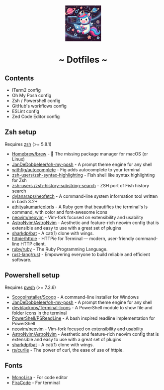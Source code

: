 <p align="center">
  <img src="assets/unicorn-astronaut.webp" width="115" />
</p>
<h1 align="center">~ Dotfiles ~</h1>

## Contents

- ITerm2 config
- Oh My Posh config
- Zsh / Powershell config
- GitHub's workflows config
- ESLint config
- Zed Code Editor config

## Zsh setup

Requires [zsh](https://www.zsh.org/) (>= 5.8.1)

- [Homebrew/brew](https://github.com/Homebrew/brew) - 🍺 The missing package manager for macOS (or Linux)
- [JanDeDobbeleer/oh-my-posh](https://github.com/JanDeDobbeleer/oh-my-posh) - A prompt theme engine for any shell
- [withfig/autocomplete](https://github.com/withfig/autocomplete) - Fig adds autocomplete to your terminal
- [zsh-users/zsh-syntax-highlighting](https://github.com/zsh-users/zsh-syntax-highlighting) - Fish shell like syntax highlighting for Zsh
- [zsh-users /zsh-history-substring-search](https://github.com/zsh-users/zsh-history-substring-search) - ZSH port of Fish history search
- [dylanaraps/neofetch](https://github.com/dylanaraps/neofetch) - A command-line system information tool written in bash 3.2+
- [athityakumar/colorls](https://github.com/athityakumar/colorls) - A Ruby gem that beautifies the terminal's ls command, with color and font-awesome icons
- [neovim/neovim](https://github.com/neovim/neovim) - Vim-fork focused on extensibility and usability
- [AstroNvim/AstroNvim](https://github.com/AstroNvim/AstroNvim) - Aesthetic and feature-rich neovim config that is extensible and easy to use with a great set of plugins
- [sharkdp/bat](https://github.com/sharkdp/bat) - A cat(1) clone with wings.
- [httpie/httpie](https://github.com/httpie/httpie) - HTTPie for Terminal — modern, user-friendly command-line HTTP client.
- [ruby/ruby](https://github.com/ruby/ruby) - The Ruby Programming Language.
- [rust-lang/rust](https://github.com/rust-lang/rust) - Empowering everyone to build reliable and efficient software.

## Powershell setup

Requires [pwsh](https://github.com/PowerShell/PowerShell) (>= 7.2.6)

- [ScoopInstaller/Scoop](https://github.com/ScoopInstaller/Scoop) - A command-line installer for Windows
- [JanDeDobbeleer/oh-my-posh](https://github.com/JanDeDobbeleer/oh-my-posh) - A prompt theme engine for any shell
- [devblackops/Terminal-Icons](https://github.com/devblackops/Terminal-Icons) - A PowerShell module to show file and folder icons in the terminal
- [PowerShell/PSReadLine](https://github.com/PowerShell/PSReadLine) - A bash inspired readline implementation for PowerShell
- [neovim/neovim](https://github.com/neovim/neovim) - Vim-fork focused on extensibility and usability
- [AstroNvim/AstroNvim](https://github.com/AstroNvim/AstroNvim) - Aesthetic and feature-rich neovim config that is extensible and easy to use with a great set of plugins
- [sharkdp/bat](https://github.com/sharkdp/bat) - A cat(1) clone with wings.
- [rs/curlie](https://github.com/rs/curlie) - The power of curl, the ease of use of httpie.

## Fonts

- [MonoLisa](https://www.monolisa.dev) - For code editor
- [FiraCode](https://github.com/ryanoasis/nerd-fonts) - For terminal
